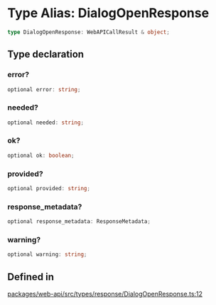 # Type Alias: DialogOpenResponse

```ts
type DialogOpenResponse: WebAPICallResult & object;
```

## Type declaration

### error?

```ts
optional error: string;
```

### needed?

```ts
optional needed: string;
```

### ok?

```ts
optional ok: boolean;
```

### provided?

```ts
optional provided: string;
```

### response\_metadata?

```ts
optional response_metadata: ResponseMetadata;
```

### warning?

```ts
optional warning: string;
```

## Defined in

[packages/web-api/src/types/response/DialogOpenResponse.ts:12](https://github.com/slackapi/node-slack-sdk/blob/main/packages/web-api/src/types/response/DialogOpenResponse.ts#L12)
